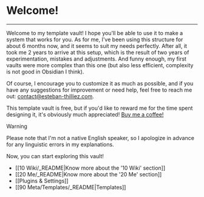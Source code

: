 # Welcome!
---
Welcome to my template vault! I hope you'll be able to use it to make a system that works for you. As for me, I've been using this structure for about 6 months now, and it seems to suit my needs perfectly. After all, it took me 2 years to arrive at this setup, which is the result of two years of experimentation, mistakes and adjustments. And funny enough, my first vaults were more complex than this one (but also less efficient, complexity is not good in Obsidian I think).

Of course, I encourage you to customize it as much as possible, and if you have any suggestions for improvement or need help, feel free to reach me out: [contact@esteban-thilliez.com](mailto:contact@esteban-thilliez.com).

This template vault is free, but if you'd like to reward me for the time spent designing it, it's obviously much appreciated! [Buy me a coffee!](https://www.buymeacoffee.com/estebanthi)

>[!WARNING]
>Please note that I'm not a native English speaker, so I apologize in advance for any linguistic errors in my explanations.

Now, you can start exploring this vault!
- [[10 Wiki/_README|Know more about the '10 Wiki' section]]
- [[20 Me/_README|Know more about the '20 Me' section]]
- [[Plugins & Settings]]
- [[90 Meta/Templates/_README|Templates]]
